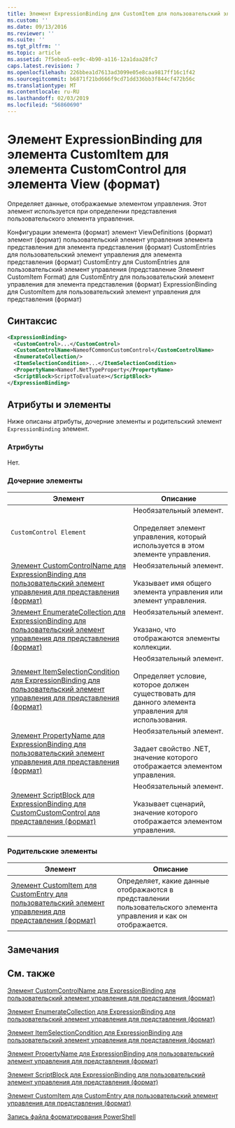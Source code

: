 ```yaml
---
title: Элемент ExpressionBinding для CustomItem для пользовательский элемент управления для представления (формат) | Документация Майкрософт
ms.custom: ''
ms.date: 09/13/2016
ms.reviewer: ''
ms.suite: ''
ms.tgt_pltfrm: ''
ms.topic: article
ms.assetid: 7f5ebea5-ee9c-4b90-a116-12a1daa28fc7
caps.latest.revision: 7
ms.openlocfilehash: 226bbea1d7613ad3099e05e8caa9817ff16c1f42
ms.sourcegitcommit: b6871f21bd666f9cd71dd336bb3f844cf472b56c
ms.translationtype: MT
ms.contentlocale: ru-RU
ms.lasthandoff: 02/03/2019
ms.locfileid: "56860690"
---
```

# <a name="expressionbinding-element-for-customitem-for-customcontrol-for-view-format"></a>Элемент ExpressionBinding для элемента CustomItem для элемента CustomControl для элемента View (формат)

Определяет данные, отображаемые элементом управления. Этот элемент используется при определении представления пользовательского элемента управления.

Конфигурации элемента (формат) элемент ViewDefinitions (формат) элемент (формат) пользовательский элемент управления элемента представления для элемента представления (формат) CustomEntries для пользовательский элемент управления для элемента представления (формат) CustomEntry для CustomEntries для пользовательский элемент управления (представление Элемент CustomItem Format) для CustomEntry для пользовательский элемент управления для элемента представления (формат) ExpressionBinding для CustomItem для пользовательский элемент управления для представления (формат)

## <a name="syntax"></a>Синтаксис

```xml
<ExpressionBinding>
  <CustomControl>...</CustomControl>
  <CustomControlName>NameofCommonCustomControl</CustomControlName>
  <EnumerateCollection/>
  <ItemSelectionCondition>...</ItemSelectionCondition>
  <PropertyName>Nameof.NetTypeProperty</PropertyName>
  <ScriptBlock>ScriptToEvaluate></ScriptBlock>
</ExpressionBinding>
```

## <a name="attributes-and-elements"></a>Атрибуты и элементы

Ниже описаны атрибуты, дочерние элементы и родительский элемент `ExpressionBinding` элемент.

### <a name="attributes"></a>Атрибуты

Нет.

### <a name="child-elements"></a>Дочерние элементы

|Элемент|Описание|
|-------------|-----------------|
|`CustomControl Element`|Необязательный элемент.<br /><br /> Определяет элемент управления, который используется в этом элементе управления.|
|[Элемент CustomControlName для ExpressionBinding для пользовательский элемент управления для представления (формат)](./customcontrolname-element-for-expressionbinding-for-customcontrol-for-view-format.md)|Необязательный элемент.<br /><br /> Указывает имя общего элемента управления или элемент управления.|
|[Элемент EnumerateCollection для ExpressionBinding для пользовательский элемент управления для представления (формат)](./enumeratecollection-element-for-expressionbinding-for-customcontrol-for-view-format.md)|Необязательный элемент.<br /><br /> Указано, что отображаются элементы коллекции.|
|[Элемент ItemSelectionCondition для ExpressionBinding для пользовательский элемент управления для представления (формат)](./itemselectioncondition-element-for-expressionbinding-for-customcontrol-format.md)|Необязательный элемент.<br /><br /> Определяет условие, которое должен существовать для данного элемента управления для использования.|
|[Элемент PropertyName для ExpressionBinding для пользовательский элемент управления для представления (формат)](./propertyname-element-for-expressionbinding-for-customcontrol-for-view-format.md)|Необязательный элемент.<br /><br /> Задает свойство .NET, значение которого отображается элементом управления.|
|[Элемент ScriptBlock для ExpressionBinding для CustomCustomControl для представления (формат)](./scriptblock-element-for-expressionbinding-for-customcontrol-for-view-format.md)|Необязательный элемент.<br /><br /> Указывает сценарий, значение которого отображается элементом управления.|

### <a name="parent-elements"></a>Родительские элементы

|Элемент|Описание|
|-------------|-----------------|
|[Элемент CustomItem для CustomEntry для пользовательский элемент управления для представления (формат)](./customitem-element-for-customentry-for-customcontrol-for-view-format.md)|Определяет, какие данные отображаются в представлении пользовательского элемента управления и как он отображается.|

## <a name="remarks"></a>Замечания

## <a name="see-also"></a>См. также

[Элемент CustomControlName для ExpressionBinding для пользовательский элемент управления для представления (формат)](./customcontrolname-element-for-expressionbinding-for-customcontrol-for-view-format.md)

[Элемент EnumerateCollection для ExpressionBinding для пользовательский элемент управления для представления (формат)](./enumeratecollection-element-for-expressionbinding-for-customcontrol-for-view-format.md)

[Элемент ItemSelectionCondition для ExpressionBinding для пользовательский элемент управления для представления (формат)](./itemselectioncondition-element-for-expressionbinding-for-customcontrol-format.md)

[Элемент PropertyName для ExpressionBinding для пользовательский элемент управления для представления (формат)](./propertyname-element-for-expressionbinding-for-customcontrol-for-view-format.md)

[Элемент ScriptBlock для ExpressionBinding для пользовательский элемент управления для представления (формат)](./scriptblock-element-for-expressionbinding-for-customcontrol-for-view-format.md)

[Элемент CustomItem для CustomEntry для пользовательский элемент управления для представления (формат)](./customitem-element-for-customentry-for-customcontrol-for-view-format.md)

[Запись файла форматирования PowerShell](./writing-a-powershell-formatting-file.md)
